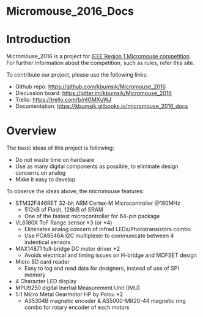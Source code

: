 # Micromouse_2016_Docs
# Introduction

Micromouse_2016 is a project for [IEEE Region 1 Micromouse competition](http://sites.ieee.org/r1studentconference/about/micromouse/). For further information about the competition, such as rules, refer this site.

To contribute our project, please use the following links:
* Github repo: https://github.com/kbumsik/Micromouse_2016
* Discussion board: https://gitter.im/kbumsik/Micromouse_2016
* Trello: https://trello.com/b/nIOMXuWJ
* Documentation: https://kbumsik.gitbooks.io/micromouse_2016_docs

# Overview
The basic ideas of this project is following:
* Do not waste time on hardware
* Use as many digital components as possible, to eliminate design concerns on analog
* Make it easy to develop

To observe the ideas above, the micromouse features:

* STM32F446RET 32-bit ARM Cortex-M Microcontroller @180MHz
  * 512kB of Flash, 128kB of SRAM
  * One of the fastest microcontroller for 64-pin package
* VL6180X ToF Range sensor \*3 (or \*4)
  * Eliminates analog concern of Infrad LEDs/Phototransistors combo
  * Use PCA9546A I2C multiplexer to communicate between 4 indentical sensors
* MAX14871 full-bridge DC motor driver \*2
  * Avoids electrical and timing issues on H-bridge and MOFSET design
* Micro SD card reader
  * Easy to log and read data for designers, instead of use of SPI memory
* 4 Character LED display
* MPU9250 digital Inertial Measurement Unit (IMU)
* 5:1 Micro Metal Gearmotor HP by Polou *2
  * AS5304B magnetic encoder & AS5000-MR20-44 magnetic ring combo for rotary encoder of each motors